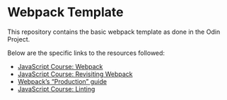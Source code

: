 # Webpack Template

This repository contains the basic webpack template as done in the Odin Project.

Below are the specific links to the resources followed:

- [JavaScript Course: Webpack](https://www.theodinproject.com/lessons/javascript-webpack)
- [JavaScript Course: Revisiting Webpack](https://www.theodinproject.com/lessons/node-path-javascript-revisiting-webpack)
- [Webpack’s “Production” guide](https://webpack.js.org/guides/production/)
- [JavaScript Course: Linting](https://www.theodinproject.com/lessons/node-path-javascript-linting)
